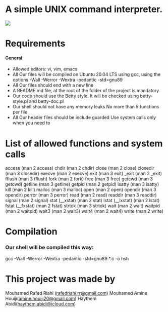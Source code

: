 # A simple UNIX command interpreter.

![](https://user.oc-static.com/files/160001_161000/160278.png)

# Requirements
#### General
- Allowed editors: vi, vim, emacs
- All Our files will be compiled on Ubuntu 20.04 LTS using gcc, using the options -Wall -Werror -Wextra -pedantic -std=gnu89
- All Our files should end with a new line
- A README.md file, at the root of the folder of the project is mandatory
- Our code should use the Betty style. It will be checked using betty-style.pl and betty-doc.pl
- Our shell should not have any memory leaks
No more than 5 functions per file
- All Our header files should be include guarded
Use system calls only when you need to 

# List of allowed functions and system calls
access (man 2 access)
chdir (man 2 chdir)
close (man 2 close)
closedir (man 3 closedir)
execve (man 2 execve)
exit (man 3 exit)
_exit (man 2 _exit)
fflush (man 3 fflush)
fork (man 2 fork)
free (man 3 free)
getcwd (man 3 getcwd)
getline (man 3 getline)
getpid (man 2 getpid)
isatty (man 3 isatty)
kill (man 2 kill)
malloc (man 3 malloc)
open (man 2 open)
opendir (man 3 opendir)
perror (man 3 perror)
read (man 2 read)
readdir (man 3 readdir)
signal (man 2 signal)
stat (__xstat) (man 2 stat)
lstat (__lxstat) (man 2 lstat)
fstat (__fxstat) (man 2 fstat)
strtok (man 3 strtok)
wait (man 2 wait)
waitpid (man 2 waitpid)
wait3 (man 2 wait3)
wait4 (man 2 wait4)
write (man 2 write)
# Compilation
### Our shell will be compiled this way:

gcc -Wall -Werror -Wextra -pedantic -std=gnu89 *.c -o hsh
# This project was made by
Mouhamed Rafed Riahi (rafedriahi.rr@gmail.com)
Mouhamed Amine Houiji(amine.houiji20@gmail.com)
Haythem Abidi(haythem.abidi@icloud.com)

